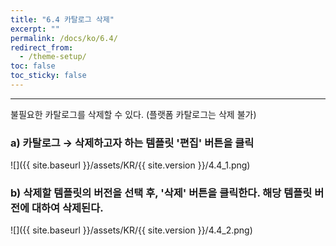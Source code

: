 ```yaml
---
title: "6.4 카탈로그 삭제"
excerpt: ""
permalink: /docs/ko/6.4/
redirect_from:
  - /theme-setup/
toc: false
toc_sticky: false
---
```


---
불필요한 카탈로그를 삭제할 수 있다. \(플랫폼 카탈로그는 삭제 불가\)

### a\) 카탈로그 → 삭제하고자 하는 템플릿 '편집' 버튼을 클릭
![]({{ site.baseurl }}/assets/KR/{{ site.version }}/4.4_1.png)

### b\) 삭제할 템플릿의 버전을 선택 후, '삭제' 버튼을 클릭한다. 해당 템플릿 버전에 대하여 삭제된다.
![]({{ site.baseurl }}/assets/KR/{{ site.version }}/4.4_2.png)
